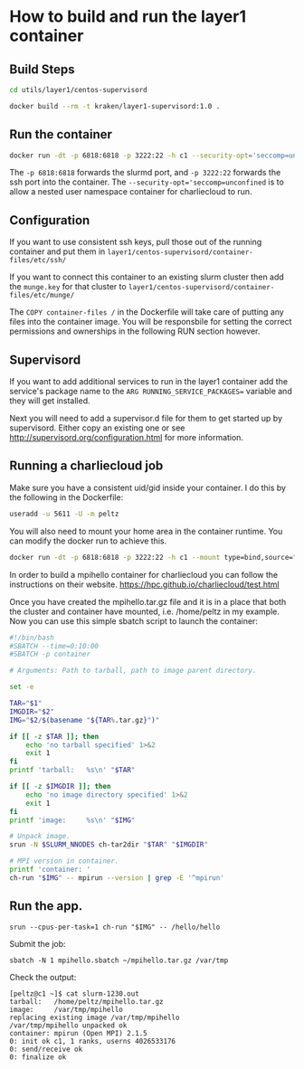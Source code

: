 # How to build and run the layer1 container

## Build Steps

```bash
cd utils/layer1/centos-supervisord

docker build --rm -t kraken/layer1-supervisord:1.0 .
```

## Run the container

```bash
docker run -dt -p 6818:6818 -p 3222:22 -h c1 --security-opt='seccomp=unconfined' --name layer1 kraken/layer1-supervisord:1.0
```

The ``-p 6818:6818`` forwards the slurmd port, and ``-p 3222:22`` forwards the ssh port into the container. The ``--security-opt='seccomp=unconfined`` is to allow a nested user namespace container for charliecloud to run.

## Configuration

If you want to use consistent ssh keys, pull those out of the running container and put them in ``layer1/centos-supervisord/container-files/etc/ssh/``

If you want to connect this container to an existing slurm cluster then add the ``munge.key`` for that cluster to ``layer1/centos-supervisord/container-files/etc/munge/``

The ``COPY container-files /`` in the Dockerfile will take care of putting any files into the container image. You will be responsbile for setting the correct permissions and ownerships in the following RUN section however.

## Supervisord

If you want to add additional services to run in the layer1 container add the service's package name to the ``ARG RUNNING_SERVICE_PACKAGES=`` variable and they will get installed.

Next you will need to add a supervisor.d file for them to get started up by supervisord. Either copy an existing one or see <http://supervisord.org/configuration.html> for more information.

## Running a charliecloud job

Make sure you have a consistent uid/gid inside your container. I do this by the following in the Dockerfile:

```bash
useradd -u 5611 -U -m peltz
```

You will also need to mount your home area in the container runtime. You can modify the docker run to achieve this.

```bash
docker run -dt -p 6818:6818 -p 3222:22 -h c1 --mount type=bind,source="/home/peltz",target=/home/peltz --security-opt='seccomp=unconfined' --name layer1 kraken/layer1-supervisord:1.0
```

In order to build a mpihello container for charliecloud you can follow the instructions on their website. <https://hpc.github.io/charliecloud/test.html>

Once you have created the mpihello.tar.gz file and it is in a place that both the cluster and container have mounted, i.e. /home/peltz in my example. Now you can use this simple sbatch script to launch the container:

```bash
#!/bin/bash
#SBATCH --time=0:10:00
#SBATCH -p container

# Arguments: Path to tarball, path to image parent directory.

set -e

TAR="$1"
IMGDIR="$2"
IMG="$2/$(basename "${TAR%.tar.gz}")"

if [[ -z $TAR ]]; then
    echo 'no tarball specified' 1>&2
    exit 1
fi
printf 'tarball:   %s\n' "$TAR"

if [[ -z $IMGDIR ]]; then
    echo 'no image directory specified' 1>&2
    exit 1
fi
printf 'image:     %s\n' "$IMG"

# Unpack image.
srun -N $SLURM_NNODES ch-tar2dir "$TAR" "$IMGDIR"

# MPI version in container.
printf 'container: '
ch-run "$IMG" -- mpirun --version | grep -E '^mpirun'
```

## Run the app.

```shell
srun --cpus-per-task=1 ch-run "$IMG" -- /hello/hello
```

Submit the job:

```shell
sbatch -N 1 mpihello.sbatch ~/mpihello.tar.gz /var/tmp
```

Check the output:

```shell
[peltz@c1 ~]$ cat slurm-1230.out
tarball:   /home/peltz/mpihello.tar.gz
image:     /var/tmp/mpihello
replacing existing image /var/tmp/mpihello
/var/tmp/mpihello unpacked ok
container: mpirun (Open MPI) 2.1.5
0: init ok c1, 1 ranks, userns 4026533176
0: send/receive ok
0: finalize ok
```
